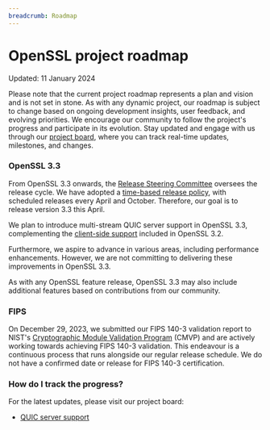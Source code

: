 ```yaml
---
breadcrumb: Roadmap
---
```

# OpenSSL project roadmap

Updated: 11 January 2024

Please note that the current project roadmap represents a plan and vision and is
not set in stone. As with any dynamic project, our roadmap is subject to change
based on ongoing development insights, user feedback, and evolving priorities.
We encourage our community to follow the project's progress and participate in
its evolution. Stay updated and engage with us through our [project board],
where you can track real-time updates, milestones, and changes.

### OpenSSL 3.3

From OpenSSL 3.3 onwards, the [Release Steering Committee] oversees the release
cycle. We have adopted a [time-based release policy], with scheduled releases
every April and October. Therefore, our goal is to release version 3.3 this
April.

We plan to introduce multi-stream QUIC server support in OpenSSL 3.3,
complementing the [client-side support] included in OpenSSL 3.2.

Furthermore, we aspire to advance in various areas, including performance
enhancements. However, we are not committing to delivering these improvements in
OpenSSL 3.3.

As with any OpenSSL feature release, OpenSSL 3.3 may also include additional
features based on contributions from our community.

### FIPS

On December 29, 2023, we submitted our FIPS 140-3 validation report to NIST's
[Cryptographic Module Validation Program] (CMVP) and are actively working
towards achieving FIPS 140-3 validation. This endeavour is a continuous process
that runs alongside our regular release schedule. We do not have a confirmed
date or release for FIPS 140-3 certification.

### How do I track the progress?

For the latest updates, please visit our project board:
- [QUIC server support](https://github.com/orgs/openssl/projects/2/views/31?pane=issue&itemId=31713456)


[project board]:https://github.com/orgs/openssl/projects/2/views/28
[Release Steering Committee]:https://www.openssl.org/policies/general/release-policy.html#fn2
[time-based release policy]:https://www.openssl.org/policies/general/release-policy.html
[client-side support]:https://github.com/openssl/openssl/blob/openssl-3.2/README-QUIC.md
[Cryptographic Module Validation Program]:https://csrc.nist.gov/projects/cryptographic-module-validation-program